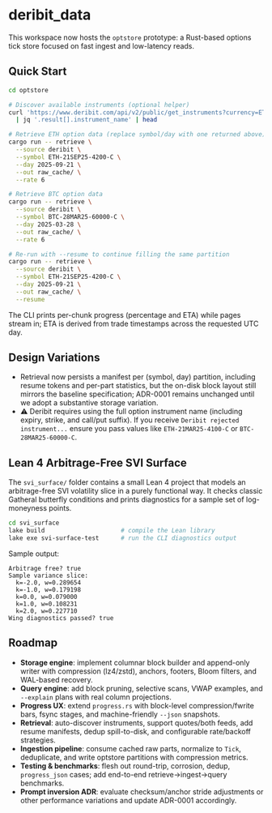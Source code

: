 # deribit_data

This workspace now hosts the `optstore` prototype: a Rust-based options tick store focused on fast ingest and low-latency reads.

## Quick Start

```bash
cd optstore

# Discover available instruments (optional helper)
curl 'https://www.deribit.com/api/v2/public/get_instruments?currency=ETH&kind=option&expired=true' \
  | jq '.result[].instrument_name' | head

# Retrieve ETH option data (replace symbol/day with one returned above)
cargo run -- retrieve \
  --source deribit \
  --symbol ETH-21SEP25-4200-C \
  --day 2025-09-21 \
  --out raw_cache/ \
  --rate 6

# Retrieve BTC option data
cargo run -- retrieve \
  --source deribit \
  --symbol BTC-28MAR25-60000-C \
  --day 2025-03-28 \
  --out raw_cache/ \
  --rate 6

# Re-run with --resume to continue filling the same partition
cargo run -- retrieve \
  --source deribit \
  --symbol ETH-21SEP25-4200-C \
  --day 2025-09-21 \
  --out raw_cache/ \
  --resume
```


The CLI prints per-chunk progress (percentage and ETA) while pages stream in; ETA is derived from trade timestamps across the requested UTC day.

## Design Variations

- Retrieval now persists a manifest per (symbol, day) partition, including resume tokens and per-part statistics, but the on-disk block layout still mirrors the baseline specification; ADR-0001 remains unchanged until we adopt a substantive storage variation.
- ⚠️ Deribit requires using the full option instrument name (including expiry, strike, and call/put suffix). If you receive `Deribit rejected instrument...` ensure you pass values like `ETH-21MAR25-4100-C` or `BTC-28MAR25-60000-C`.



## Lean 4 Arbitrage-Free SVI Surface

The `svi_surface/` folder contains a small Lean 4 project that models an
arbitrage-free SVI volatility slice in a purely functional way. It checks
classic Gatheral butterfly conditions and prints diagnostics for a sample
set of log-moneyness points.

```bash
cd svi_surface
lake build                     # compile the Lean library
lake exe svi-surface-test      # run the CLI diagnostics output
```

Sample output:

```
Arbitrage free? true
Sample variance slice:
  k=-2.0, w=0.289654
  k=-1.0, w=0.179198
  k=0.0, w=0.079000
  k=1.0, w=0.108231
  k=2.0, w=0.227710
Wing diagnostics passed? true
```

## Roadmap

- **Storage engine**: implement columnar block builder and append-only writer with compression (lz4/zstd), anchors, footers, Bloom filters, and WAL-based recovery.
- **Query engine**: add block pruning, selective scans, VWAP examples, and `--explain` plans with real column projections.
- **Progress UX**: extend `progress.rs` with block-level compression/fwrite bars, fsync stages, and machine-friendly `--json` snapshots.
- **Retrieval**: auto-discover instruments, support quotes/both feeds, add resume manifests, dedup spill-to-disk, and configurable rate/backoff strategies.
- **Ingestion pipeline**: consume cached raw parts, normalize to `Tick`, deduplicate, and write optstore partitions with compression metrics.
- **Testing & benchmarks**: flesh out round-trip, corrosion, dedup, `progress_json` cases; add end-to-end retrieve→ingest→query benchmarks.
- **Prompt inversion ADR**: evaluate checksum/anchor stride adjustments or other performance variations and update ADR-0001 accordingly.
